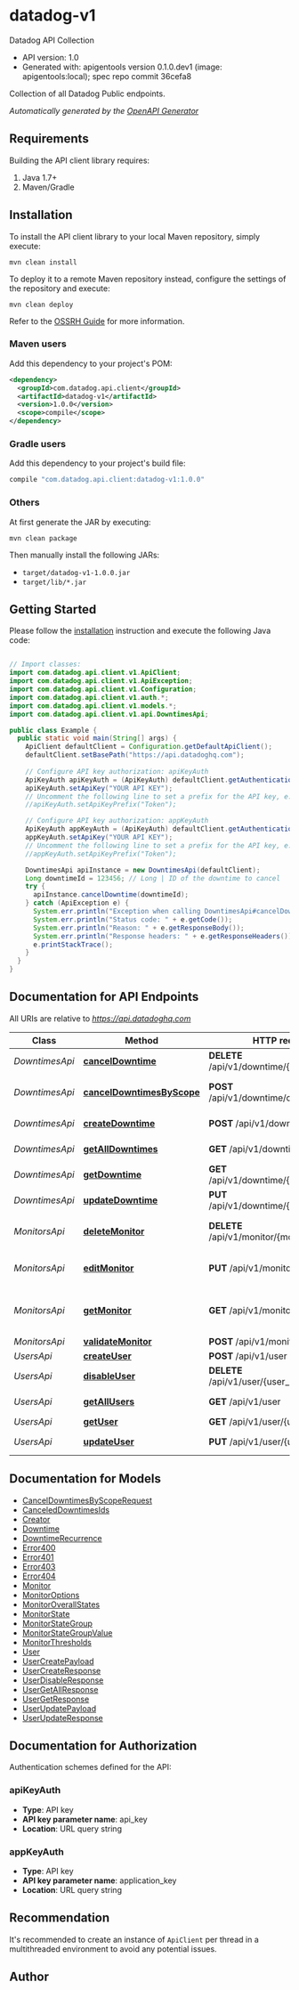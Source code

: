 # datadog-v1

Datadog API Collection
- API version: 1.0
- Generated with: apigentools version 0.1.0.dev1 (image: apigentools:local); spec repo commit 36cefa8

Collection of all Datadog Public endpoints.


*Automatically generated by the [OpenAPI Generator](https://openapi-generator.tech)*


## Requirements

Building the API client library requires:
1. Java 1.7+
2. Maven/Gradle

## Installation

To install the API client library to your local Maven repository, simply execute:

```shell
mvn clean install
```

To deploy it to a remote Maven repository instead, configure the settings of the repository and execute:

```shell
mvn clean deploy
```

Refer to the [OSSRH Guide](http://central.sonatype.org/pages/ossrh-guide.html) for more information.

### Maven users

Add this dependency to your project's POM:

```xml
<dependency>
  <groupId>com.datadog.api.client</groupId>
  <artifactId>datadog-v1</artifactId>
  <version>1.0.0</version>
  <scope>compile</scope>
</dependency>
```

### Gradle users

Add this dependency to your project's build file:

```groovy
compile "com.datadog.api.client:datadog-v1:1.0.0"
```

### Others

At first generate the JAR by executing:

```shell
mvn clean package
```

Then manually install the following JARs:

* `target/datadog-v1-1.0.0.jar`
* `target/lib/*.jar`

## Getting Started

Please follow the [installation](#installation) instruction and execute the following Java code:

```java

// Import classes:
import com.datadog.api.client.v1.ApiClient;
import com.datadog.api.client.v1.ApiException;
import com.datadog.api.client.v1.Configuration;
import com.datadog.api.client.v1.auth.*;
import com.datadog.api.client.v1.models.*;
import com.datadog.api.client.v1.api.DowntimesApi;

public class Example {
  public static void main(String[] args) {
    ApiClient defaultClient = Configuration.getDefaultApiClient();
    defaultClient.setBasePath("https://api.datadoghq.com");
    
    // Configure API key authorization: apiKeyAuth
    ApiKeyAuth apiKeyAuth = (ApiKeyAuth) defaultClient.getAuthentication("apiKeyAuth");
    apiKeyAuth.setApiKey("YOUR API KEY");
    // Uncomment the following line to set a prefix for the API key, e.g. "Token" (defaults to null)
    //apiKeyAuth.setApiKeyPrefix("Token");

    // Configure API key authorization: appKeyAuth
    ApiKeyAuth appKeyAuth = (ApiKeyAuth) defaultClient.getAuthentication("appKeyAuth");
    appKeyAuth.setApiKey("YOUR API KEY");
    // Uncomment the following line to set a prefix for the API key, e.g. "Token" (defaults to null)
    //appKeyAuth.setApiKeyPrefix("Token");

    DowntimesApi apiInstance = new DowntimesApi(defaultClient);
    Long downtimeId = 123456; // Long | ID of the downtime to cancel
    try {
      apiInstance.cancelDowntime(downtimeId);
    } catch (ApiException e) {
      System.err.println("Exception when calling DowntimesApi#cancelDowntime");
      System.err.println("Status code: " + e.getCode());
      System.err.println("Reason: " + e.getResponseBody());
      System.err.println("Response headers: " + e.getResponseHeaders());
      e.printStackTrace();
    }
  }
}

```

## Documentation for API Endpoints

All URIs are relative to *https://api.datadoghq.com*

Class | Method | HTTP request | Description
------------ | ------------- | ------------- | -------------
*DowntimesApi* | [**cancelDowntime**](docs/DowntimesApi.md#cancelDowntime) | **DELETE** /api/v1/downtime/{downtime_id} | Cancel a downtime
*DowntimesApi* | [**cancelDowntimesByScope**](docs/DowntimesApi.md#cancelDowntimesByScope) | **POST** /api/v1/downtime/cancel/by_scope | Cancel downtimes by scope
*DowntimesApi* | [**createDowntime**](docs/DowntimesApi.md#createDowntime) | **POST** /api/v1/downtime | Schedule a downtime
*DowntimesApi* | [**getAllDowntimes**](docs/DowntimesApi.md#getAllDowntimes) | **GET** /api/v1/downtime | Get all downtimes
*DowntimesApi* | [**getDowntime**](docs/DowntimesApi.md#getDowntime) | **GET** /api/v1/downtime/{downtime_id} | Get a downtime
*DowntimesApi* | [**updateDowntime**](docs/DowntimesApi.md#updateDowntime) | **PUT** /api/v1/downtime/{downtime_id} | Update a downtime
*MonitorsApi* | [**deleteMonitor**](docs/MonitorsApi.md#deleteMonitor) | **DELETE** /api/v1/monitor/{monitor_id} | Delete the specified monitor.
*MonitorsApi* | [**editMonitor**](docs/MonitorsApi.md#editMonitor) | **PUT** /api/v1/monitor/{monitor_id} | Edit the specified monitor
*MonitorsApi* | [**getMonitor**](docs/MonitorsApi.md#getMonitor) | **GET** /api/v1/monitor/{monitor_id} | Get details about the specified monitor.
*MonitorsApi* | [**validateMonitor**](docs/MonitorsApi.md#validateMonitor) | **POST** /api/v1/monitor/validate | 
*UsersApi* | [**createUser**](docs/UsersApi.md#createUser) | **POST** /api/v1/user | Create user
*UsersApi* | [**disableUser**](docs/UsersApi.md#disableUser) | **DELETE** /api/v1/user/{user_handle} | Disable user
*UsersApi* | [**getAllUsers**](docs/UsersApi.md#getAllUsers) | **GET** /api/v1/user | Get all users
*UsersApi* | [**getUser**](docs/UsersApi.md#getUser) | **GET** /api/v1/user/{user_handle} | Get user
*UsersApi* | [**updateUser**](docs/UsersApi.md#updateUser) | **PUT** /api/v1/user/{user_handle} | Update user


## Documentation for Models

 - [CancelDowntimesByScopeRequest](docs/CancelDowntimesByScopeRequest.md)
 - [CanceledDowntimesIds](docs/CanceledDowntimesIds.md)
 - [Creator](docs/Creator.md)
 - [Downtime](docs/Downtime.md)
 - [DowntimeRecurrence](docs/DowntimeRecurrence.md)
 - [Error400](docs/Error400.md)
 - [Error401](docs/Error401.md)
 - [Error403](docs/Error403.md)
 - [Error404](docs/Error404.md)
 - [Monitor](docs/Monitor.md)
 - [MonitorOptions](docs/MonitorOptions.md)
 - [MonitorOverallStates](docs/MonitorOverallStates.md)
 - [MonitorState](docs/MonitorState.md)
 - [MonitorStateGroup](docs/MonitorStateGroup.md)
 - [MonitorStateGroupValue](docs/MonitorStateGroupValue.md)
 - [MonitorThresholds](docs/MonitorThresholds.md)
 - [User](docs/User.md)
 - [UserCreatePayload](docs/UserCreatePayload.md)
 - [UserCreateResponse](docs/UserCreateResponse.md)
 - [UserDisableResponse](docs/UserDisableResponse.md)
 - [UserGetAllResponse](docs/UserGetAllResponse.md)
 - [UserGetResponse](docs/UserGetResponse.md)
 - [UserUpdatePayload](docs/UserUpdatePayload.md)
 - [UserUpdateResponse](docs/UserUpdateResponse.md)


## Documentation for Authorization

Authentication schemes defined for the API:
### apiKeyAuth

- **Type**: API key
- **API key parameter name**: api_key
- **Location**: URL query string

### appKeyAuth

- **Type**: API key
- **API key parameter name**: application_key
- **Location**: URL query string


## Recommendation

It's recommended to create an instance of `ApiClient` per thread in a multithreaded environment to avoid any potential issues.

## Author



